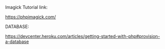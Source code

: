 Imagick Tutorial link:

https://phpimagick.com/

DATABASE:

https://devcenter.heroku.com/articles/getting-started-with-php#provision-a-database
